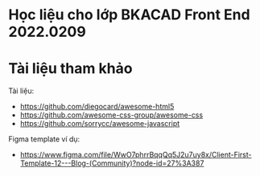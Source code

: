 # Học liệu cho lớp BKACAD Front End 2022.0209

# Tài liệu tham khảo
Tài liệu:
* https://github.com/diegocard/awesome-html5
* https://github.com/awesome-css-group/awesome-css
* https://github.com/sorrycc/awesome-javascript

Figma template ví dụ:
* https://www.figma.com/file/WwO7phrrBqqQq5J2u7uy8x/Client-First-Template-12---Blog-(Community)?node-id=27%3A387
